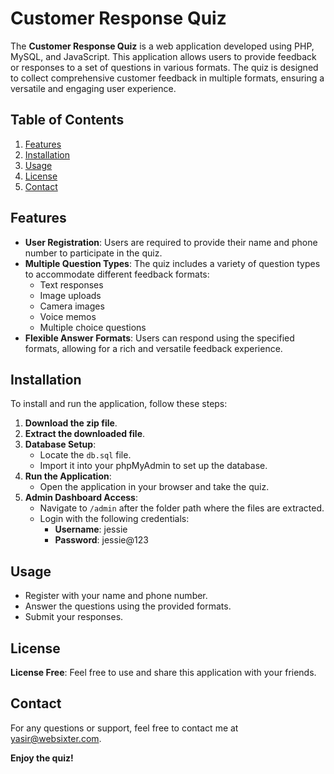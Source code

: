 # Customer Response Quiz

The **Customer Response Quiz** is a web application developed using PHP, MySQL, and JavaScript. This application allows users to provide feedback or responses to a set of questions in various formats. The quiz is designed to collect comprehensive customer feedback in multiple formats, ensuring a versatile and engaging user experience.

## Table of Contents

1. [Features](#features)
2. [Installation](#installation)
3. [Usage](#usage)
4. [License](#license)
5. [Contact](#contact)

## Features

- **User Registration**: Users are required to provide their name and phone number to participate in the quiz.
- **Multiple Question Types**: The quiz includes a variety of question types to accommodate different feedback formats:
  - Text responses
  - Image uploads
  - Camera images
  - Voice memos
  - Multiple choice questions
- **Flexible Answer Formats**: Users can respond using the specified formats, allowing for a rich and versatile feedback experience.

## Installation

To install and run the application, follow these steps:

1. **Download the zip file**.
2. **Extract the downloaded file**.
3. **Database Setup**:
   - Locate the `db.sql` file.
   - Import it into your phpMyAdmin to set up the database.
4. **Run the Application**:
   - Open the application in your browser and take the quiz.
5. **Admin Dashboard Access**:
   - Navigate to `/admin` after the folder path where the files are extracted.
   - Login with the following credentials:
     - **Username**: jessie
     - **Password**: jessie@123

## Usage

- Register with your name and phone number.
- Answer the questions using the provided formats.
- Submit your responses.

## License

**License Free**: Feel free to use and share this application with your friends.

## Contact

For any questions or support, feel free to contact me at [yasir@websixter.com](mailto:yasir@websixter.com).

**Enjoy the quiz!**
